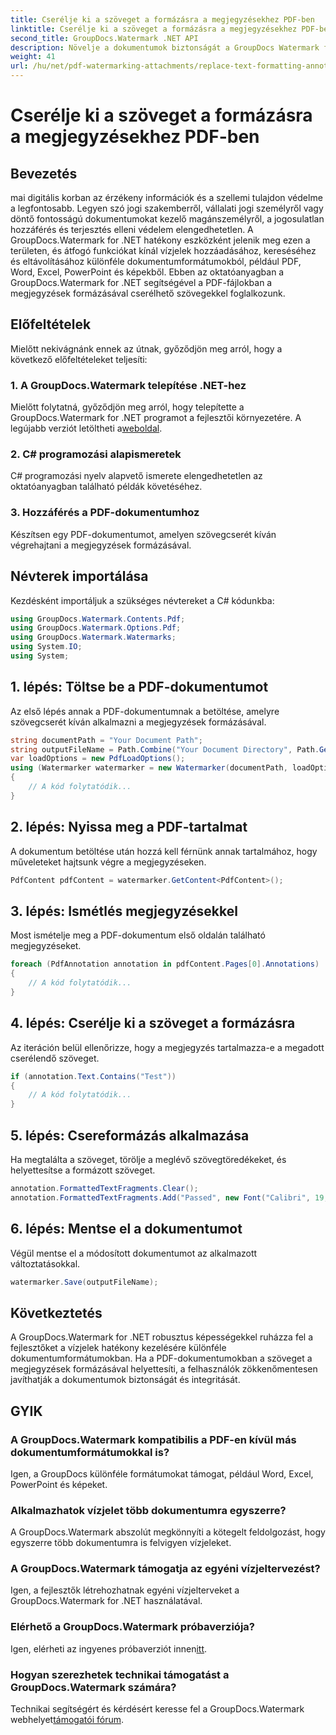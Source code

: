 ```yaml
---
title: Cserélje ki a szöveget a formázásra a megjegyzésekhez PDF-ben
linktitle: Cserélje ki a szöveget a formázásra a megjegyzésekhez PDF-ben
second_title: GroupDocs.Watermark .NET API
description: Növelje a dokumentumok biztonságát a GroupDocs Watermark for .NET segítségével. Tanulja meg, hogyan cserélheti le könnyedén szöveget formázással a megjegyzésekhez a PDF-fájlokban.
weight: 41
url: /hu/net/pdf-watermarking-attachments/replace-text-formatting-annotation-pdf/
---
```


# Cserélje ki a szöveget a formázásra a megjegyzésekhez PDF-ben

## Bevezetés
mai digitális korban az érzékeny információk és a szellemi tulajdon védelme a legfontosabb. Legyen szó jogi szakemberről, vállalati jogi személyről vagy döntő fontosságú dokumentumokat kezelő magánszemélyről, a jogosulatlan hozzáférés és terjesztés elleni védelem elengedhetetlen. A GroupDocs.Watermark for .NET hatékony eszközként jelenik meg ezen a területen, és átfogó funkciókat kínál vízjelek hozzáadásához, kereséséhez és eltávolításához különféle dokumentumformátumokból, például PDF, Word, Excel, PowerPoint és képekből. Ebben az oktatóanyagban a GroupDocs.Watermark for .NET segítségével a PDF-fájlokban a megjegyzések formázásával cserélhető szövegekkel foglalkozunk.
## Előfeltételek
Mielőtt nekivágnánk ennek az útnak, győződjön meg arról, hogy a következő előfeltételeket teljesíti:
### 1. A GroupDocs.Watermark telepítése .NET-hez
 Mielőtt folytatná, győződjön meg arról, hogy telepítette a GroupDocs.Watermark for .NET programot a fejlesztői környezetére. A legújabb verziót letöltheti a[weboldal](https://releases.groupdocs.com/Watermark/net/).
### 2. C# programozási alapismeretek
C# programozási nyelv alapvető ismerete elengedhetetlen az oktatóanyagban található példák követéséhez.
### 3. Hozzáférés a PDF-dokumentumhoz
Készítsen egy PDF-dokumentumot, amelyen szövegcserét kíván végrehajtani a megjegyzések formázásával.

## Névterek importálása
Kezdésként importáljuk a szükséges névtereket a C# kódunkba:
```csharp
using GroupDocs.Watermark.Contents.Pdf;
using GroupDocs.Watermark.Options.Pdf;
using GroupDocs.Watermark.Watermarks;
using System.IO;
using System;
```
## 1. lépés: Töltse be a PDF-dokumentumot
Az első lépés annak a PDF-dokumentumnak a betöltése, amelyre szövegcserét kíván alkalmazni a megjegyzések formázásával.
```csharp
string documentPath = "Your Document Path";
string outputFileName = Path.Combine("Your Document Directory", Path.GetFileName(documentPath));
var loadOptions = new PdfLoadOptions();
using (Watermarker watermarker = new Watermarker(documentPath, loadOptions))
{
    // A kód folytatódik...
}
```
## 2. lépés: Nyissa meg a PDF-tartalmat
A dokumentum betöltése után hozzá kell férnünk annak tartalmához, hogy műveleteket hajtsunk végre a megjegyzéseken.
```csharp
PdfContent pdfContent = watermarker.GetContent<PdfContent>();
```
## 3. lépés: Ismétlés megjegyzésekkel
Most ismételje meg a PDF-dokumentum első oldalán található megjegyzéseket.
```csharp
foreach (PdfAnnotation annotation in pdfContent.Pages[0].Annotations)
{
    // A kód folytatódik...
}
```
## 4. lépés: Cserélje ki a szöveget a formázásra
Az iteráción belül ellenőrizze, hogy a megjegyzés tartalmazza-e a megadott cserélendő szöveget.
```csharp
if (annotation.Text.Contains("Test"))
{
    // A kód folytatódik...
}
```
## 5. lépés: Csereformázás alkalmazása
Ha megtalálta a szöveget, törölje a meglévő szövegtöredékeket, és helyettesítse a formázott szöveget.
```csharp
annotation.FormattedTextFragments.Clear();
annotation.FormattedTextFragments.Add("Passed", new Font("Calibri", 19, FontStyle.Bold), Color.Red, Color.Aqua);
```
## 6. lépés: Mentse el a dokumentumot
Végül mentse el a módosított dokumentumot az alkalmazott változtatásokkal.
```csharp
watermarker.Save(outputFileName);
```

## Következtetés
A GroupDocs.Watermark for .NET robusztus képességekkel ruházza fel a fejlesztőket a vízjelek hatékony kezelésére különféle dokumentumformátumokban. Ha a PDF-dokumentumokban a szöveget a megjegyzések formázásával helyettesíti, a felhasználók zökkenőmentesen javíthatják a dokumentumok biztonságát és integritását.
## GYIK
### A GroupDocs.Watermark kompatibilis a PDF-en kívül más dokumentumformátumokkal is?
Igen, a GroupDocs különféle formátumokat támogat, például Word, Excel, PowerPoint és képeket.
### Alkalmazhatok vízjelet több dokumentumra egyszerre?
A GroupDocs.Watermark abszolút megkönnyíti a kötegelt feldolgozást, hogy egyszerre több dokumentumra is felvigyen vízjeleket.
### A GroupDocs.Watermark támogatja az egyéni vízjeltervezést?
Igen, a fejlesztők létrehozhatnak egyéni vízjelterveket a GroupDocs.Watermark for .NET használatával.
### Elérhető a GroupDocs.Watermark próbaverziója?
 Igen, elérheti az ingyenes próbaverziót innen[itt](https://releases.groupdocs.com/).
### Hogyan szerezhetek technikai támogatást a GroupDocs.Watermark számára?
 Technikai segítségért és kérdésért keresse fel a GroupDocs.Watermark webhelyet[támogatói fórum](https://forum.groupdocs.com/c/watermark/19).
